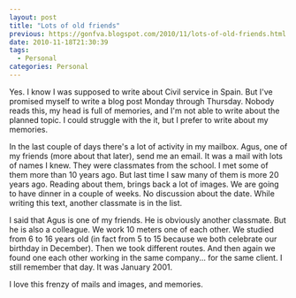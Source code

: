 ```yaml
---
layout: post
title: "Lots of old friends"
previous: https://gonfva.blogspot.com/2010/11/lots-of-old-friends.html
date: 2010-11-18T21:30:39
tags:
  - Personal
categories: Personal
---
```


Yes. I know I was supposed to write about Civil service in Spain. But I've promised myself to write a blog post Monday through Thursday. Nobody reads this, my head is full of memories, and I'm not able to write about the planned topic. I could struggle with the it, but I prefer to write about my memories.


In the last couple of days there's a lot of activity in my mailbox. Agus, one of my friends (more about that later), send me an email. It was a mail with lots of names I knew. They were classmates from the school. I met some of them more than 10 years ago. But last time I saw many of them is more 20 years ago. Reading about them, brings back a lot of images. We are going to have dinner in a couple of weeks. No discussion about the date. While writing this text, another classmate is in the list.


I said that Agus is one of my friends. He is obviously another classmate. But he is also a colleague. We work 10 meters one of each other. We studied from 6 to 16 years old (in fact from 5 to 15 because we both celebrate our birthday in December). Then we took different routes. And then again we found one each other working in the same company... for the same client. I still remember that day. It was January 2001.


I love this frenzy of mails and images, and memories.
